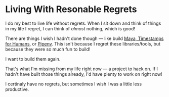 # Living With Resonable Regrets

I do my best to live life without regrets. When I sit down and think of
things in my life I regret, I can think of *almost* nothing, which is good!

There are things I wish I hadn't done though — like build [Maya, Timestamps for Humans](https://github.com/kennethreitz/maya), or [Pipenv](http://docs.pipenv.org/en/latest/). This isn't because I
regret these libraries/tools, but because they were so much fun to build!

I want to build them again.

That's what I'm missing from my life right now — a project to hack on. If
I hadn't have built those things already, I'd have plenty to work on right now!

I certinaly have no regrets, but sometimes I wish I was a little less productive.